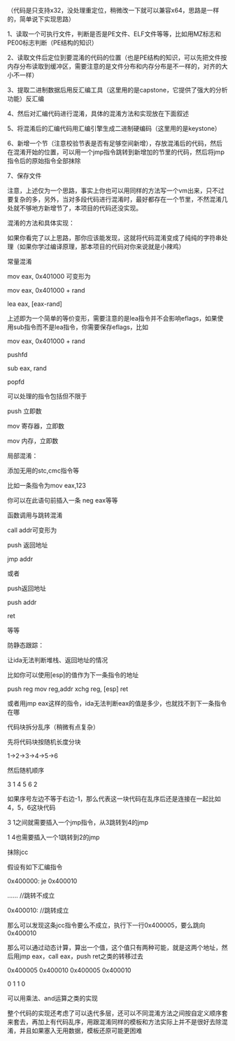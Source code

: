 （代码是只支持x32，没处理重定位，稍微改一下就可以兼容x64，思路是一样的，简单说下实现思路）

1、读取一个可执行文件，判断是否是PE文件、ELF文件等等，比如用MZ标志和PE00标志判断（PE结构的知识）

2、读取文件后定位到要混淆的代码的位置（也是PE结构的知识，可以先把文件按内存分布读取到缓冲区，需要注意的是文件分布和内存分布是不一样的，对齐的大小不一样）

3、提取二进制数据后用反汇编工具（这里用的是capstone，它提供了强大的分析功能）反汇编

4、然后对汇编代码进行混淆，具体的混淆方法和实现放在下面叙述

5、将混淆后的汇编代码用汇编引擎生成二进制硬编码（这里用的是keystone）

6、新增一个节（注意校验节表是否有足够空间新增），存放混淆后的代码，然后在混淆开始的位置，可以用一个jmp指令跳转到新增加的节里的代码，然后将jmp指令后的原始指令全部抹除

7、保存文件

注意，上述仅为一个思路，事实上你也可以用同样的方法写一个vm出来，只不过要复杂的多，另外，当对多段代码进行混淆时，最好都存在一个节里，不然混淆几处就不够地方新增节了，本项目的代码还没实现。



混淆的方法和具体实现：

如果你看完了以上思路，那你应该能发现，这就将代码混淆变成了纯纯的字符串处理（如果你学过编译原理，那本项目的代码对你来说就是小辣鸡）

常量混淆

mov eax, 0x401000	可变形为

mov eax, 0x401000 + rand

lea eax, [eax-rand]

上述即为一个简单的等价变形，需要注意的是lea指令并不会影响eflags，如果使用sub指令而不是lea指令，你需要保存eflags，比如

mov eax, 0x401000 +  rand

pushfd

sub eax, rand

popfd

可以处理的指令包括但不限于

push 立即数

mov 寄存器，立即数

mov 内存，立即数



局部混淆：

添加无用的stc,cmc指令等

比如一条指令为mov eax,123

你可以在此语句前插入一条 neg eax等等



函数调用与跳转混淆

call addr可变形为

push 返回地址

jmp addr

或者

push返回地址

push addr

ret

等等



防静态跟踪：

让ida无法判断堆栈、返回地址的情况

比如你可以使用[esp]的值作为下一条指令的地址

push reg
mov reg,addr
xchg reg, [esp]
ret

或者用jmp eax这样的指令，ida无法判断eax的值是多少，也就找不到下一条指令在哪





代码块拆分乱序（稍微有点复杂）

先将代码块按随机长度分块

1->2->3->4->5->6

然后随机顺序

3 1 4 5 6 2

如果序号左边不等于右边-1，那么代表这一块代码在乱序后还是连接在一起比如4，5，6这块代码

3 1之间就需要插入一个jmp指令，从3跳转到4的jmp

1 4也需要插入一个1跳转到2的jmp





抹除jcc

假设有如下汇编指令

0x400000:   je 0x400010

......			//跳转不成立

0x400010:  //跳转成立

那么可以发现这条jcc指令要么不成立，执行下一行0x400005，要么跳向0x400010

那么可以通过动态计算，算出一个值，这个值只有两种可能，就是这两个地址，然后用jmp eax，call eax，push ret之类的转移过去

0x400005		0x400010   				0x400005		0x400010

0						1								1						0

可以用乘法、and运算之类的实现



整个代码的实现还考虑了可以迭代多层，还可以不同混淆方法之间按自定义顺序套来套去，再加上有代码乱序，用跟混淆同样的模板和方法实际上并不是很好去除混淆，并且如果塞入无用数据，模板还原可能更困难
